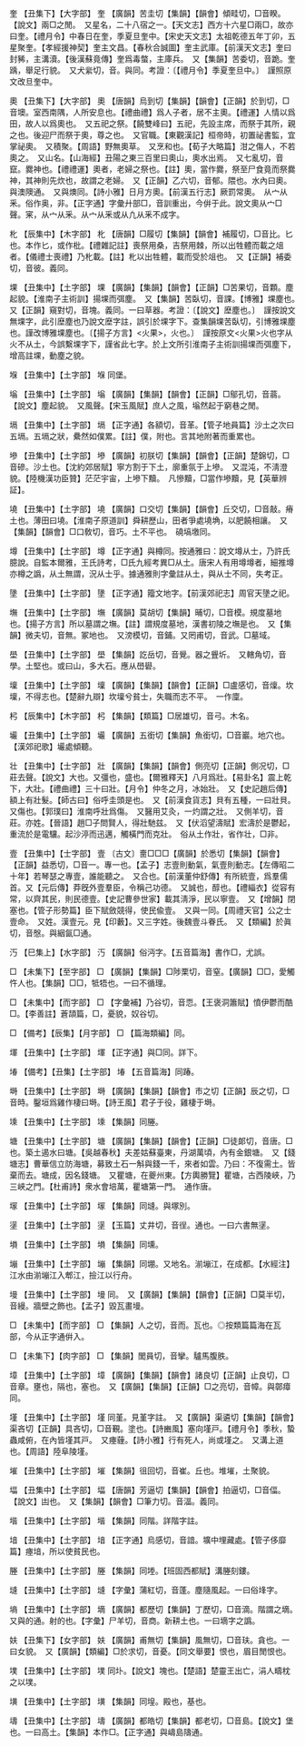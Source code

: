 <!-- { "loadSidebar": true } -->
奎	【丑集下】【大字部】	奎	【廣韻】苦圭切【集韻】【韻會】傾畦切，□音睽。【說文】兩□之閒。　又星名，二十八宿之一。【天文志】西方十六星□兩□，故亦曰奎。【禮月令】中春日在奎，季夏旦奎中。【宋史天文志】太祖乾德五年丁卯，五星聚奎。【孝經援神契】奎主文昌。【春秋合誠圖】奎主武庫。【前漢天文志】奎曰封豨，主溝瀆。【後漢蘇竟傳】奎爲毒螫，主庫兵。　又【集韻】苦委切，音跪。奎踽，舉足行貌。　又犬繠切，音。與同。考證：〔【禮月令】季夏奎旦中。〕　謹照原文改旦奎中。 

奧	【丑集下】【大字部】	奧	【唐韻】烏到切【集韻】【韻會】【正韻】於到切，□音墺。室西南隅，人所安息也。【禮曲禮】爲人子者，居不主奧。【禮運】人情以爲田，故人以爲奧也。　又五祀之祭。【饒雙峰曰】五祀，先設主席，而祭于其所，親之也。後迎尸而祭于奧，尊之也。　又官職。【東觀漢記】桓帝時，初置祕書監，宜掌祕奧。　又積聚。【周語】野無奧草。　又烹和也。【荀子大略篇】泔之傷人，不若奧之。　又山名。【山海經】丑陽之東三百里曰奧山，奧水出焉。　又七亂切，音竄。爨神也。【禮禮運】奧者，老婦之祭也。【註】奧，當作爨，祭至尸食竟而祭爨神，其神則先炊也，故謂之老婦。　又【正韻】乙六切，音郁。隈也。水內曰奧。與澳隩通。　又與燠同。【詩小雅】日月方奧。【前漢五行志】厥罰常奧。　从宀从釆。俗作奥，非。【正字通】字彙廾部□，音訓重出，今倂于此。說文奧从宀□聲。宷，从宀从釆。从宀从釆或从凢从釆不成字。

朼	【辰集中】【木字部】	朼	【唐韻】□履切【集韻】【韻會】補履切，□音比。匕也。本作匕，或作枇。【禮雜記註】喪祭用桑，吉祭用棘，所以出牲體而載之俎者。【儀禮士喪禮】乃朼載。【註】朼以出牲體，載而受於俎也。　又【正韻】補委切，音彼。義同。

堁	【丑集中】【土字部】	堁	【廣韻】【集韻】【韻會】【正韻】□苦果切，音顆。塵起貌。【淮南子主術訓】揚堁而弭塵。　又【集韻】苦臥切，音課。【博雅】堁塵也。　又【正韻】窺對切，音塊。義同。一曰草器。考證：〔【說文】塺塵也。〕　謹按說文無堁字，此引塺塵也乃說文塺字註，誤引於堁字下。查集韻堁苦臥切，引博雅堁塵也。謹改博雅堁塵也。〔【揚子方言】&lt;火果&gt;，火也。〕　謹按原文&lt;火果&gt;火也字从火不从土，今誤繫堁字下，謹省此七字。於上文所引淮南子主術訓揚堁而弭塵下，增高註堁，動塵之貌。 

堢	【丑集中】【土字部】	堢	同堡。

塕	【丑集中】【土字部】	塕	【廣韻】【集韻】【韻會】【正韻】□鄔孔切，音蓊。【說文】塵起貌。　又風聲。【宋玉風賦】庶人之風，塕然起于窮巷之閒。

塥	【丑集中】【土字部】	塥	【正字通】各額切，音革。【管子地員篇】沙土之次曰五塥。五塥之狀，纍然如僕累。【註】僕，附也。言其地附著而重累也。

墋	【丑集中】【土字部】	墋	【廣韻】初朕切【集韻】【韻會】【正韻】楚錦切，□音磣。沙土也。【沈約郊居賦】寧方割于下土，廓重氛于上墋。　又混沌，不淸澄貌。【陸機漢功臣贊】茫茫宇宙，上墋下黷。　凡慘黷，□當作墋黷，見【英華辨証】。

墝	【丑集中】【土字部】	墝	【廣韻】口交切【集韻】【韻會】丘交切，□音敲。瘠土也。薄田曰墝。【淮南子原道訓】舜耕歷山，田者爭處墝埆，以肥饒相讓。　又【集韻】【韻會】□口敎切，音巧。土不平也。　磽塙墽同。

墫	【丑集中】【土字部】	墫	【正字通】與樽同。按通雅曰：說文墫从士，乃許氏臆說。自監本爾雅，王氏詩考，□氏九經考異□从土。唐宋人有用墫墫者，細推墫亦樽之譌，从土無謂，況从士乎。據通雅則字彙註从土，與从士不同，失考正。

墬	【丑集中】【土字部】	墬	【正字通】籀文地字。【前漢郊祀志】周官天墬之祀。

墲	【丑集中】【土字部】	墲	【廣韻】莫胡切【集韻】晡切，□音模。規度墓地也。【揚子方言】所以墓謂之墲。【註】謂規度墓地，漢書初陵之墲是也。　又【集韻】微夫切，音無。冢地也。　又滂模切，音鋪。又罔甫切，音武。□墓域。

壆	【丑集中】【土字部】	壆	【集韻】訖岳切，音覺。器之舋圻。　又轄角切，音學。土堅也。或曰山，多大石。應从嶨礐。

壈	【丑集中】【土字部】	壈	【廣韻】【集韻】【韻會】【正韻】□盧感切，音燣。坎壈，不得志也。【楚辭九辯】坎壈兮貧士，失職而志不平。　一作廩。

杛	【辰集中】【木字部】	杛	【集韻】【類篇】□居雄切，音弓。木名。

壧	【丑集中】【土字部】	壧	【廣韻】五銜切【集韻】魚銜切，□音巖。地穴也。【漢郊祀歌】壧處傾聽。

壮	【丑集中】【士字部】	壯	【廣韻】【集韻】【韻會】側亮切【正韻】側况切，□莊去聲。【說文】大也。又彊也，盛也。【爾雅釋天】八月爲壯。【易卦名】震上乾下，大壯。【禮曲禮】三十曰壯。【月令】仲冬之月，冰始壯。　又【史記趙后傳】額上有壯髮。【師古曰】俗呼圭頭是也。　又【前漢食貨志】貝有五種，一曰壯貝。　又傷也。【郭璞曰】淮南呼壯爲傷。　又醫用艾灸，一灼謂之壯。　又側羊切，音莊。亦姓。【晉語】趙□子問賢人，得壯馳兹。　又【伏滔望濤賦】宏濤於是鬱起，重流於是電驤。起沙渟而迅邁，觸橫門而克壯。　俗从土作壯，省作壮，□非。

壹	【丑集中】【士字部】	壹	〔古文〕夁□□□【廣韻】於悉切【集韻】【韻會】【正韻】益悉切，□音一。專一也。【孟子】志壹則動氣，氣壹則動志。【左傳昭二十年】若琴瑟之專壹，誰能聽之。　又合也。【前漢董仲舒傳】有所統壹，爲羣儒首。又【元后傳】莽旣外壹羣臣，令稱己功德。　又誠也，醇也。【禮緇衣】從容有常，以齊其民，則民德壹。【史記曹參世家】載其淸淨，民以寧壹。　又【增韻】閉塞也。【管子形勢篇】臣下賦斂競得，使民偸壹。　又與一同。【周禮天官】公之士壹命。　又姓。漢壹元。見【印藪】。又三字姓。後魏壹斗眷氏。　又【類編】於眞切，音慇。與絪氤□通。

汅	【巳集上】【水字部】	汅	【廣韻】俗沔字。【五音篇海】書作□，尤誤。

□	【未集下】【至字部】	□	【廣韻】【集韻】□陟栗切，音窒。【廣韻】□□，愛觸忤人也。【集韻】□□，牴牾也。一曰不循理。

□	【未集中】【而字部】	□	【字彙補】乃谷切，音恧。【王褒洞簫賦】憤伊鬱而酷□。【李善註】蒼頡篇，□，憂貌，奴谷切。

□	【備考】【辰集】【月字部】	□	【篇海類編】同。

堚	【丑集中】【土字部】	堚	【正字通】與□同。詳下。

堾	【備考】【丑集】【土字部】	堾	【五音篇海】同踳。

塒	【丑集中】【土字部】	塒	【廣韻】【集韻】【韻會】市之切【正韻】辰之切，□音時。鑿垣爲雞作棲曰塒。【詩王風】君子于役，雞棲于塒。

塖	【丑集中】【土字部】	塖	【集韻】同塍。

塘	【丑集中】【土字部】	塘	【廣韻】【集韻】【韻會】【正韻】□徒郞切，音唐。□也。築土遏水曰塘。【吳越春秋】夫差姑蘇臺東，丹湖萬頃，內有金銀塘。　又【錢塘志】曹華信立防海塘，募致土石一斛與錢一千，來者如雲。乃曰：不復需土。皆棄而去。塘成，因名錢塘。　又瞿塘，在夔州東。【方輿勝覽】瞿塘，古西陵峽，乃三峽之門。【杜甫詩】衆水會培萬，瞿塘第一門。　通作唐。

塜	【丑集中】【土字部】	塜	【集韻】同塳。與塚別。

塣	【丑集中】【土字部】	塣	【玉篇】丈井切，音徎。通也。一曰六書無塣。

塤	【丑集中】【土字部】	塤	【集韻】同壎。

塴	【丑集中】【土字部】	塴	【集韻】同堋。又地名。湔塴江，在成都。【水經注】江水由湔塴江入郫江，撿江以行舟。

墁	【丑集中】【土字部】	墁	同。　又【廣韻】【集韻】【韻會】【正韻】□莫半切，音縵。牆壁之飾也。【孟子】毀瓦畫墁。

□	【未集中】【而字部】	□	【集韻】人之切，音而。瓦也。◎按類篇篇海在瓦部，今从正字通倂入。

□	【未集下】【肉字部】	□	【集韻】閭員切，音攣。驢馬腹胅。

墇	【丑集中】【土字部】	墇	【廣韻】【集韻】【韻會】諸良切【正韻】止良切，□音章。壅也，隔也，塞也。　又【廣韻】【集韻】【正韻】□之亮切，音幛。與鄣瘴同。

墐	【丑集中】【土字部】	墐	同堇。見堇字註。　又【廣韻】渠遴切【集韻】【韻會】渠吝切【正韻】具吝切，□音覲。塗也。【詩豳風】塞向墐戸。【禮月令】季秋，蟄蟲咸俯，在內皆墐其戸。　又瘞薶。【詩小雅】行有死人，尚或墐之。　又溝上道也。【周語】陸阜陵墐。

墔	【丑集中】【土字部】	墔	【集韻】徂回切，音崔。丘也。堆墔，土聚貌。

堛	【丑集中】【土字部】	堛	【唐韻】芳逼切【集韻】【韻會】拍逼切，□音偪。【說文】凷也。　又【集韻】【韻會】□筆力切。音湢。義同。

堦	【丑集中】【土字部】	堦	【集韻】同階。詳階字註。

堷	【丑集中】【土字部】	堷	【正字通】烏感切，音諳。壙中埋藏處。【管子侈靡篇】瘞堷，所以使貧民也。

塍	【丑集中】【土字部】	塍	【集韻】同堘。【班固西都賦】溝塍刻鏤。

塳	【丑集中】【土字部】	塳	【字彙】蒲紅切，音蓬。塵隨風起。一曰俗埄字。

墒	【丑集中】【土字部】	墑	【廣韻】都歷切【集韻】丁歷切，□音滴。階謂之墑。　又與的通。射的也。【字彙】尸羊切，音商。新耕土也。一曰墑字之譌。

妋	【丑集下】【女字部】	妋	【廣韻】甫無切【集韻】風無切，□音玞。貪也。一曰女貌。　又【廣韻】【類編】□於求切，音憂。【同文舉要】恨也，眉目閒恨也。

墣	【丑集中】【土字部】	墣	同圤。【說文】塊也。【楚語】楚靈王出亡，涓人疇枕之以墣。

墴	【丑集中】【土字部】	墴	【集韻】同堭。殿也，基也。

壔	【丑集中】【土字部】	壔	【廣韻】都皓切【集韻】都老切，□音島。【說文】堡也。一曰高土。【集韻】本作□。【正字通】與嶹島隯通。

